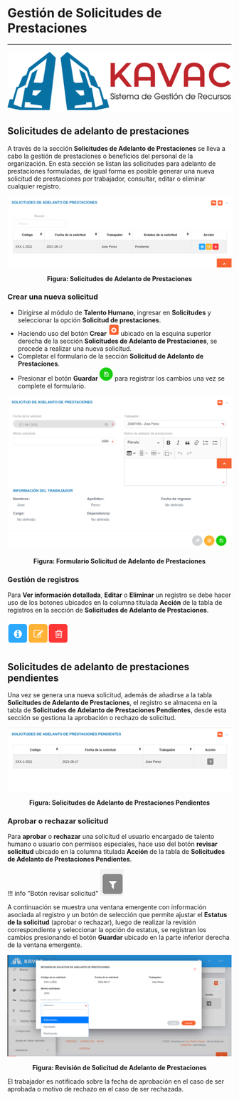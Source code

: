 # Gestión de Solicitudes de Prestaciones
****************************************

![Screenshoot](../img/logokavac.png#imagen)

## Solicitudes de adelanto de prestaciones

A través de la sección **Solicitudes de Adelanto de Prestaciones** se lleva a cabo la gestión de prestaciones o beneficios del personal de la organización.  En esta sección se listan las solicitudes para adelanto de prestaciones formuladas, de igual forma es posible generar una nueva solicitud de prestaciones por trabajador, consultar, editar o eliminar cualquier registro.  

![Screenshot](../img/image54.png)<div style="text-align: center;font-weight: bold">Figura: Solicitudes de Adelanto de Prestaciones</div>

### Crear una nueva solicitud

-   Dirigirse al módulo de **Talento Humano**, ingresar en **Solicitudes** y seleccionar la opción **Solicitud de prestaciones**.
-   Haciendo uso del botón **Crear** ![Screenshot](../img/create.png#imagen) ubicado en la esquina superior derecha de la sección **Solicitudes de Adelanto de Prestaciones**, se procede a realizar una nueva solicitud.
-   Completar el formulario de la sección **Solicitud de Adelanto de Prestaciones**.
-   Presionar el botón **Guardar** ![Screenshot](../img/save.png#imagen) para registrar los cambios una vez se complete el formulario.

![Screenshot](../img/image55.png)<div style="text-align: center;font-weight: bold">Figura: Formulario Solicitud de Adelanto de Prestaciones</div>

### Gestión de registros

Para **Ver información detallada**, **Editar** o **Eliminar** un registro se debe hacer uso de los botones ubicados en la columna titulada **Acción** de la tabla de registros en la sección de **Solicitudes de Adelanto de Prestaciones**.

![Screenshot](../img/manage.png)

## Solicitudes de adelanto de prestaciones pendientes

Una vez se genera una nueva solicitud, además de añadirse a la tabla **Solicitudes de Adelanto de Prestaciones**, el registro se almacena en la tabla de **Solicitudes de Adelanto de Prestaciones Pendientes**, desde esta sección se gestiona la aprobación o rechazo de solicitud.

![Screenshot](../img/image56.png)<div style="text-align: center;font-weight: bold">Figura: Solicitudes de Adelanto de Prestaciones Pendientes</div>

### Aprobar o rechazar solicitud

Para **aprobar** o **rechazar** una solicitud el usuario encargado de talento humano o usuario con permisos especiales, hace uso del botón **revisar solicitud** ubicado en la columna titulada **Acción** de la tabla de **Solicitudes de Adelanto de Prestaciones Pendientes**.

!!! info "Botón revisar solicitud"
    ![Screenshot](../img/check.png#imagen)

A continuación se muestra una ventana emergente con información asociada al registro y un botón de selección que permite ajustar el **Estatus de la solicitud** (aprobar o rechazar), luego de realizar la revisión correspondiente y seleccionar la opción de estatus, se registran los cambios presionando el botón **Guardar** ubicado en la parte inferior derecha de la ventana emergente.   

![Screenshot](../img/image57.png)<div style="text-align: center;font-weight: bold">Figura: Revisión de Solicitud de Adelanto de Prestaciones </div>

El trabajador es notificado sobre la fecha de aprobación en el caso de ser aprobada o motivo de rechazo en el caso de ser rechazada.